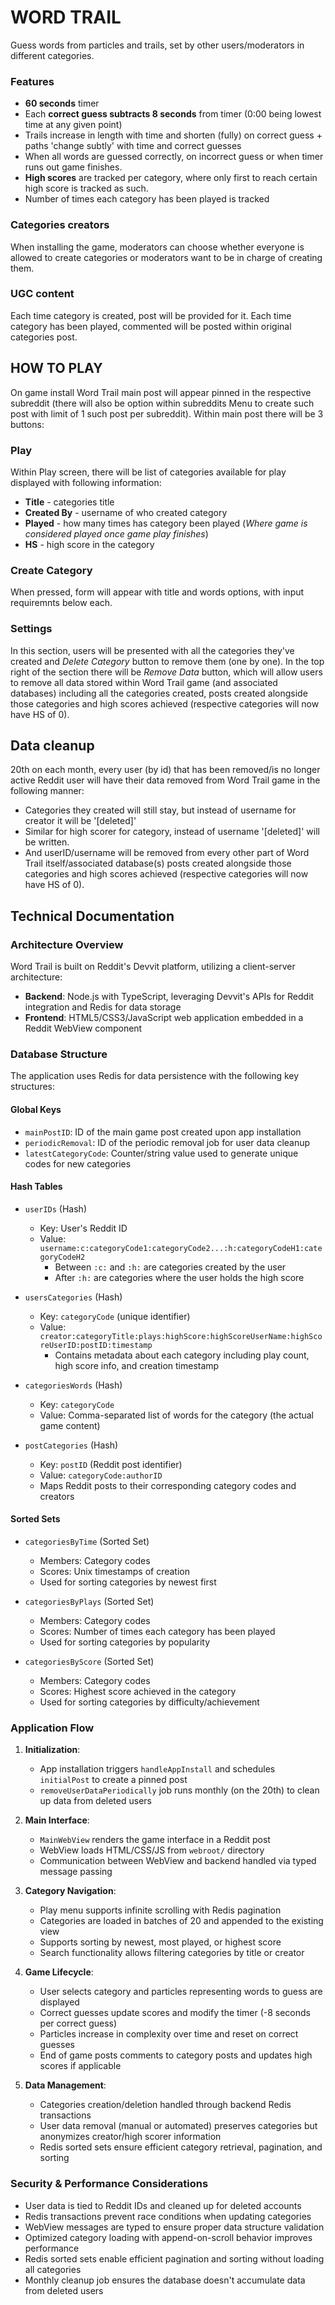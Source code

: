 # WORD TRAIL

Guess words from particles and trails, set by other users/moderators in different categories.

### Features
* **60 seconds** timer
* Each **correct guess subtracts 8 seconds** from timer (0:00 being lowest time at any given point)
* Trails increase in length with time and shorten (fully) on correct guess + paths 'change subtly' with time and correct guesses
* When all words are guessed correctly, on incorrect guess or when timer runs out game finishes.
* **High scores** are tracked per category, where only first to reach certain high score is tracked as such.
* Number of times each category has been played is tracked

### Categories creators
When installing the game, moderators can choose whether everyone is allowed to create categories or
moderators want to be in charge of creating them.

### UGC content
Each time category is created, post will be provided for it.
Each time category has been played, commented will be posted within original categories post.


## HOW TO PLAY
On game install Word Trail main post will appear pinned in the respective subreddit (there will also be option
within subreddits Menu to create such post with limit of 1 such post per subreddit).
Within main post there will be 3 buttons:

### Play
Within Play screen, there will be list of categories available for play displayed with following information:
* **Title** - categories title
* **Created By** - username of who created category
* **Played** - how many times has category been played (*Where game is considered played once game play finishes*)
* **HS** - high score in the category

### Create Category
When pressed, form will appear with title and words options, with input requiremnts below each.

### Settings
In this section, users will be presented with all the categories they've created and *Delete Category* button
to remove them (one by one).
In the top right of the section there will be *Remove Data* button, which will allow users
to remove all data stored within Word Trail game (and associated databases) including all the categories created,
posts created alongside those categories and high scores achieved (respective categories will now have HS of 0).


## Data cleanup
20th on each month, every user (by id) that has been removed/is no longer active Reddit user
will have their data removed from Word Trail game in the following manner:
* Categories they created will still stay, but instead of username for creator it will be '[deleted]'
* Similar for high scorer for category, instead of username '[deleted]' will be written.
* And userID/username will be removed from every other part of Word Trail itself/associated database(s)
posts created alongside those categories and high scores achieved (respective categories will now have HS of 0).


## Technical Documentation

### Architecture Overview
Word Trail is built on Reddit's Devvit platform, utilizing a client-server architecture:
- **Backend**: Node.js with TypeScript, leveraging Devvit's APIs for Reddit integration and Redis for data storage
- **Frontend**: HTML5/CSS3/JavaScript web application embedded in a Reddit WebView component

### Database Structure
The application uses Redis for data persistence with the following key structures:

#### Global Keys
- `mainPostID`: ID of the main game post created upon app installation
- `periodicRemoval`: ID of the periodic removal job for user data cleanup
- `latestCategoryCode`: Counter/string value used to generate unique codes for new categories

#### Hash Tables
- `userIDs` (Hash)
   - Key: User's Reddit ID
   - Value: `username:c:categoryCode1:categoryCode2...:h:categoryCodeH1:categoryCodeH2`
     - Between `:c:` and `:h:` are categories created by the user
     - After `:h:` are categories where the user holds the high score
   
- `usersCategories` (Hash)
   - Key: `categoryCode` (unique identifier)
   - Value: `creator:categoryTitle:plays:highScore:highScoreUserName:highScoreUserID:postID:timestamp`
     - Contains metadata about each category including play count, high score info, and creation timestamp

- `categoriesWords` (Hash)
   - Key: `categoryCode`
   - Value: Comma-separated list of words for the category (the actual game content)

- `postCategories` (Hash)
   - Key: `postID` (Reddit post identifier)
   - Value: `categoryCode:authorID`
   - Maps Reddit posts to their corresponding category codes and creators

#### Sorted Sets
- `categoriesByTime` (Sorted Set)
   - Members: Category codes
   - Scores: Unix timestamps of creation
   - Used for sorting categories by newest first

- `categoriesByPlays` (Sorted Set)
   - Members: Category codes
   - Scores: Number of times each category has been played
   - Used for sorting categories by popularity

- `categoriesByScore` (Sorted Set)
   - Members: Category codes
   - Scores: Highest score achieved in the category
   - Used for sorting categories by difficulty/achievement

### Application Flow
1. **Initialization**:
   - App installation triggers `handleAppInstall` and schedules `initialPost` to create a pinned post
   - `removeUserDataPeriodically` job runs monthly (on the 20th) to clean up data from deleted users

2. **Main Interface**:
   - `MainWebView` renders the game interface in a Reddit post
   - WebView loads HTML/CSS/JS from `webroot/` directory
   - Communication between WebView and backend handled via typed message passing

3. **Category Navigation**:
   - Play menu supports infinite scrolling with Redis pagination
   - Categories are loaded in batches of 20 and appended to the existing view
   - Supports sorting by newest, most played, or highest score
   - Search functionality allows filtering categories by title or creator

4. **Game Lifecycle**:
   - User selects category and particles representing words to guess are displayed
   - Correct guesses update scores and modify the timer (-8 seconds per correct guess)
   - Particles increase in complexity over time and reset on correct guesses
   - End of game posts comments to category posts and updates high scores if applicable

5. **Data Management**:
   - Categories creation/deletion handled through backend Redis transactions
   - User data removal (manual or automated) preserves categories but anonymizes creator/high scorer information
   - Redis sorted sets ensure efficient category retrieval, pagination, and sorting

### Security & Performance Considerations
- User data is tied to Reddit IDs and cleaned up for deleted accounts
- Redis transactions prevent race conditions when updating categories
- WebView messages are typed to ensure proper data structure validation
- Optimized category loading with append-on-scroll behavior improves performance
- Redis sorted sets enable efficient pagination and sorting without loading all categories
- Monthly cleanup job ensures the database doesn't accumulate data from deleted users

